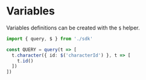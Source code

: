 # Variables

Variables definitions can be created with the `$` helper.

```typescript
import { query, $ } from './sdk'

const QUERY = query(t => [
  t.character({ id: $('characterId') }, t => [
    t.id()
  ])
])
```
